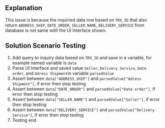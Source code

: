 ## Explanation

This issue is because the inquiried data row based on `TRX_ID` that also return `ADDRESS_SHIP`, `DATE_ORDER`, `SELLER_NAME`, `DELIVERY_SERVICE` from database is not same with the UI Interface shown.

## Solution Scenario Testing

1. Add query to inquiry data based on `TRX_ID` and save in a variable, for example named variable is `data`
2. Parse UI Interface and saved value `Seller`, `Delivery Service`, `Date order`, and `Adress Shipment`in variable `parsedValue`
3. Assert between `data["ADDRESS_SHIP"]` and `parsedValue["Adress Shipment"]`, if error then stop testing
4. Assert between `data["DATE_ORDER"]` and `parsedValue["Date order"]`, if error then stop testing
5. Assert between `data["SELLER_NAME"]` and `parsedValue["Seller"]`, if error then stop testing
6. Assert between `data["DELIVERY_SERVICE"]` and `parsedValue["Delivery Service"]`, if error then stop testing
7. Testing end